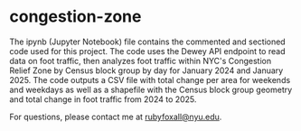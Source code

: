 # congestion-zone
The ipynb (Jupyter Notebook) file contains the commented and sectioned code used for this project. The code uses the Dewey API endpoint to read data on foot traffic, then analyzes foot traffic within NYC's Congestion Relief Zone by Census block group by day for January 2024 and January 2025. The code outputs a CSV file with total change per area for weekends and weekdays as well as a shapefile with the Census block group geometry and total change in foot traffic from 2024 to 2025.

For questions, please contact me at rubyfoxall@nyu.edu.
